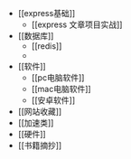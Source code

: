 - [[express基础]]
	- [[express 文章项目实战]]
- [[数据库]]
	- [[redis]]
	-
- [[软件]]
	- [[pc电脑软件]]
	- [[mac电脑软件]]
	- [[安卓软件]]
- [[网站收藏]]
- [[加速类]]
- [[硬件]]
- [[书籍摘抄]]